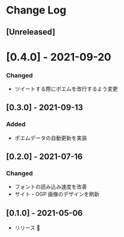 # Change Log

## [Unreleased]

# [0.4.0] - 2021-09-20

### Changed

- ツイートする際にポエムを改行するよう変更

## [0.3.0] - 2021-09-13

### Added

- ポエムデータの自動更新を実装

## [0.2.0] - 2021-07-16

### Changed

- フォントの読み込み速度を改善
- サイト・OGP 画像のデザインを刷新

## [0.1.0] - 2021-05-06

- リリース 🍚
